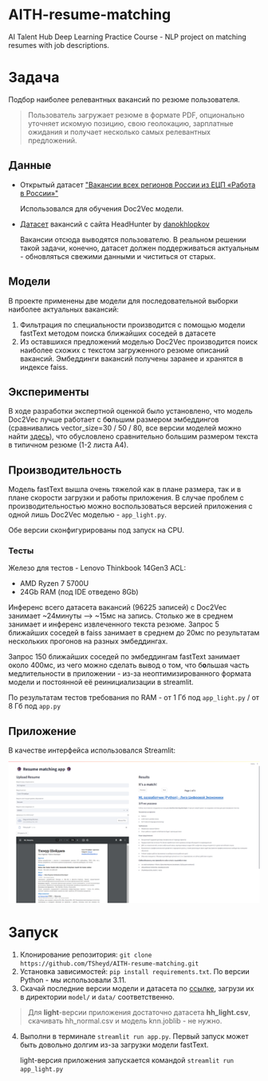 # AITH-resume-matching
AI Talent Hub Deep Learning Practice Course - NLP project on matching resumes with job descriptions.

# Задача
Подбор наиболее релевантных вакансий по резюме пользователя.

>Пользователь загружает резюме в формате PDF, опционально уточняет искомую позицию, свою геолокацию, зарплатные ожидания 
> и получает несколько самых релевантных предложений.

## Данные
- Открытый датасет ["Вакансии всех регионов России из ЕЦП «Работа в России»"](https://trudvsem.ru/opendata/datasets)

  Использовался для обучения Doc2Vec модели.

- [Датасет](https://t.me/danokhlopkov/704) вакансий с сайта HeadHunter by [danokhlopkov](https://t.me/danokhlopkov)

    Вакансии отсюда выводятся пользователю. В реальном решении такой задачи, конечно, 
датасет должен поддерживаться актуальным - обновляться свежими данными и чиститься от старых.


## Модели
В проекте применены две модели для последовательной выборки наиболее актуальных вакансий:
1. Фильтрация по специальности производится с помощью модели fastText методом поиска ближайших соседей в датасете
2. Из оставшихся предложений моделью Doc2Vec производится поиск наиболее схожих с текстом загруженного резюме описаний вакансий. 
   Эмбеддинги вакансий получены заранее и хранятся в индексе faiss.


## Эксперименты
В ходе разработки экспертной оценкой было установлено, что модель Doc2Vec лучше работает с б**о**льшим размером 
эмбеддингов (сравнивались vector_size=30 / 50 / 80, все версии моделей можно найти [здесь](https://disk.yandex.ru/d/lRbEmHhipI51MQ)), что обусловлено сравнительно большим размером текста в 
типичном резюме (1-2 листа А4).

## Производительность
Модель fastText вышла очень тяжелой как в плане размера, так и в плане скорости загрузки и работы приложения.
В случае проблем с производительностью можно воспользоваться версией приложения с одной лишь Doc2Vec моделью - `app_light.py`.

Обе версии сконфигурированы под запуск на CPU.

### Тесты 
Железо для тестов - Lenovo Thinkbook 14Gen3 ACL: 
- AMD Ryzen 7 5700U
- 24Gb RAM (под IDE отведено 8Gb)

Инференс всего датасета вакансий (96225 записей) с Doc2Vec занимает ~24минуты --> ~15мс на запись. 
Столько же в среднем занимает и инференс извлеченного текста резюме.
Запрос 5 ближайших соседей в faiss занимает в среднем до 20мс по результатам нескольких прогонов на разных эмбеддингах.

Запрос 150 ближайших соседей по эмбеддингам fastText занимает около 400мс, из чего можно сделать вывод о том, 
что б**о**льшая часть медлительности в приложении - из-за неоптимизированного формата модели и постоянной её реинициализации в streamlit.

По результатам тестов требования по RAM - от 1 Гб под `app_light.py` / от 8 Гб под `app.py`

## Приложение
В качестве интерфейса использовался Streamlit:

![UI](assets/UI_demo.png)


# Запуск
1. Клонирование репозитория: `git clone https://github.com/TSheyd/AITH-resume-matching.git`
2. Установка зависимостей: `pip install requirements.txt`. По версии Python - мы использовали 3.11.
3. Скачай последние версии модели и датасета по [ссылке](https://disk.yandex.ru/d/lRbEmHhipI51MQ), 
загрузи их в директории `model/` и `data/` соответственно.
  > Для **light**-версии приложения достаточно датасета **hh_light.csv**, скачивать hh_normal.csv и модель knn.joblib - не нужно.
4. Выполни в терминале `streamlit run app.py`. Первый запуск может быть довольно долгим из-за загрузки модели fastText.
  
   light-версия приложения запускается командой `streamlit run app_light.py`